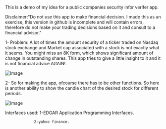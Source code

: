 
This is a demo of my idea for a public companies security infor verifer app.

Disclaimer:"Do not use this app to make financial decision. I made this as an exercise, this version in github is incomplete and will contain errors, therefore do not 
make your trading decisions based on it and consult to a financial advisor."

1- Problem: A lot of times the amount security of a ticker traded on Nasdaq stock exchange and Market cap associated with a stock 
is not exactly what it seems. You might miss an 8K form, which shows significant amount of change in outstanding shares.
This app tries to give a little insight to it and it is not financial advice AGAIN!.   

![Image](https://github.com/user-attachments/assets/64da117c-a8d2-4bd8-ab00-e292810229f4)


2- So for making the app, ofcourse there has to be other functions. So here is another ability to show the candle chart of the desired stock for different periods.

![Image](https://github.com/user-attachments/assets/51e4ebc8-fd9d-4c6d-852b-7b412cced1e7)


Interfaces used: 1-EDGAR Application Programming Interfaces.

                 2-yahoo finance.

